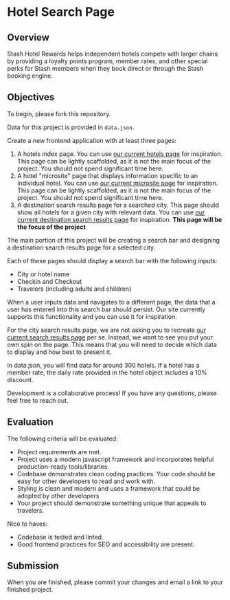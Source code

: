# Hotel Search Page

## Overview
Stash Hotel Rewards helps independent hotels compete with larger chains by providing a loyalty points program, member rates, and other special perks for Stash members when they book direct or through the Stash booking engine.

## Objectives
To begin, please fork this repository.  

Data for this project is provided in ```data.json```.

Create a new frontend application with at least three pages:
1. A hotels index page. You can use [our current hotels page](https://www.stashrewards.com/hotels) for inspiration. This page can be lightly scaffolded, as it is not the main focus of the project. You should not spend significant time here.
2. A hotel "microsite" page that displays information specific to an individual hotel. You can use [our current microsite page](https://www.stashrewards.com/hotel/seattle/the-state-hotel?search_guid=5a02b541-8282-41d3-bb7e-cf3e568814fa) for inspiration. This page can be lightly scaffolded, as it is not the main focus of the project. You should not spend significant time here.
3. A destination search results page for a searched city. This page should show all hotels for a given city with relevant data. You can use [our current destination search results page](https://www.stashrewards.com/travel/destination?adults=1&checkin=Tue+Jun+24+2025+00%3A00%3A00+GMT-0700+%28Pacific+Daylight+Time%29&checkout=Thu+Jun+26+2025+00%3A00%3A00+GMT-0700+%28Pacific+Daylight+Time%29&children=0&city_id=&hotel_id=&lat=47.6064&lng=-122.331&prev_view=Seattle%2C+Washington+State%2C+United+States&radius=3&search_value=Seattle%2C+Washington+State%2C+United+States&suppress_otas=true&view=destination) for inspiration. **This page will be the focus of the project**

The main portion of this project will be creating a search bar and designing a destination search results page for a selected city.

Each of these pages should display a search bar with the following inputs:
- City or hotel name
- Checkin and Checkout
- Travelers (including adults and children)

When a user inputs data and navigates to a different page, the data that a user has entered into this search bar should persist. Our site currently supports this functionality and you can use it for inspiration.

For the city search results page, we are not asking you to recreate [our current search results page](https://www.stashrewards.com/travel/destination?adults=1&checkin=Tue+Jun+24+2025+00%3A00%3A00+GMT-0700+%28Pacific+Daylight+Time%29&checkout=Thu+Jun+26+2025+00%3A00%3A00+GMT-0700+%28Pacific+Daylight+Time%29&children=0&city_id=&hotel_id=&lat=47.6064&lng=-122.331&prev_view=Seattle%2C+Washington+State%2C+United+States&radius=3&search_value=Seattle%2C+Washington+State%2C+United+States&suppress_otas=true&view=destination) per se. Instead, we want to see you put your own spin on the page. This means that you will need to decide which data to display and how best to present it.

In data.json, you will find data for around 300 hotels. If a hotel has a member rate, the daily rate provided in the hotel object includes a 10% discount.

Development is a collaborative process! If you have any questions, please feel free to reach out.

## Evaluation
The following criteria will be evaluated:
- Project requirements are met.
- Project uses a modern javascript framework and incorporates helpful production-ready tools/libraries.
- Codebase demonstrates clean coding practices. Your code should be easy for other developers to read and work with.
- Styling is clean and modern and uses a framework that could be adopted by other developers
- Your project should demonstrate something unique that appeals to travelers.

Nice to haves:
- Codebase is tested and linted.
- Good frontend practices for SEO and accessibility are present.

## Submission
When you are finished, please commit your changes and email a link to your finished project.